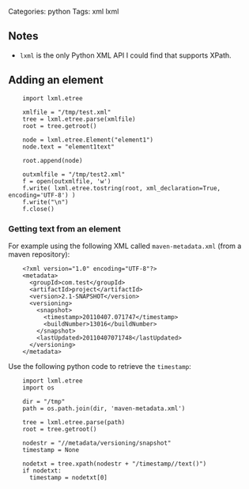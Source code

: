 Categories: python
Tags: xml 
      lxml

## Notes ##

- `lxml` is the only Python XML API I could find that supports XPath.

## Adding an element ##

        import lxml.etree
        
        xmlfile = "/tmp/test.xml"
        tree = lxml.etree.parse(xmlfile)
        root = tree.getroot()
        
        node = lxml.etree.Element("element1")
        node.text = "element1text"
        
        root.append(node)
        
        outxmlfile = "/tmp/test2.xml"
        f = open(outxmlfile, 'w')
        f.write( lxml.etree.tostring(root, xml_declaration=True, encoding='UTF-8') )
        f.write("\n")
        f.close()

### Getting text from an element ###

For example using the following XML called `maven-metadata.xml` (from a maven repository):

        <?xml version="1.0" encoding="UTF-8"?>
        <metadata>
          <groupId>com.test</groupId>
          <artifactId>project</artifactId>
          <version>2.1-SNAPSHOT</version>
          <versioning>
            <snapshot>
              <timestamp>20110407.071747</timestamp>
              <buildNumber>13016</buildNumber>
            </snapshot>
            <lastUpdated>20110407071748</lastUpdated>
          </versioning>
        </metadata>

Use the following python code to retrieve the `timestamp`:

        import lxml.etree
        import os
        
        dir = "/tmp"
        path = os.path.join(dir, 'maven-metadata.xml')
        
        tree = lxml.etree.parse(path)
        root = tree.getroot()
        
        nodestr = "//metadata/versioning/snapshot"
        timestamp = None
        
        nodetxt = tree.xpath(nodestr + "/timestamp//text()")
        if nodetxt:
          timestamp = nodetxt[0]



